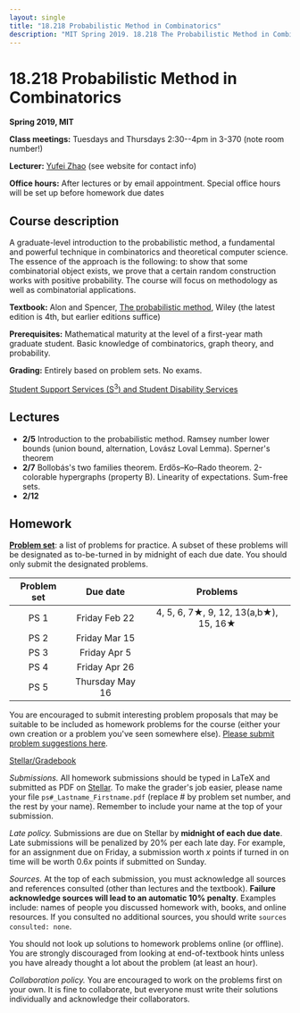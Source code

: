 ```yaml
---
layout: single
title: "18.218 Probabilistic Method in Combinatorics"
description: "MIT Spring 2019. 18.218 The Probabilistic Method in Combinatorics. Prof. Yufei Zhao"
---
```


18.218 Probabilistic Method in Combinatorics
===============================================

**Spring 2019, MIT**

**Class meetings:** Tuesdays and Thursdays 2:30--4pm in 3-370 (note room number!)

**Lecturer:** [Yufei Zhao](http://yufeizhao.com) (see website for contact info)

**Office hours:** After lectures or by email appointment. Special office hours will be set up before homework due dates

## Course description

A graduate-level introduction to the probabilistic method, a fundamental and powerful technique in combinatorics and theoretical computer science. The essence of the approach is the following: to show that some combinatorial object exists, we prove that a certain random construction works with positive probability. The course will focus on methodology as well as combinatorial applications.

**Textbook:** Alon and Spencer, [The probabilistic method](https://www.amazon.com/Probabilistic-Method-Discrete-Mathematics-Optimization/dp/1119061954/ref=dp_ob_title_bk), Wiley (the latest edition is 4th, but earlier editions suffice)

**Prerequisites:** Mathematical maturity at the level of a first-year math graduate student. Basic knowledge of combinatorics, graph theory, and probability.

**Grading:** Entirely based on problem sets. No exams.

[Student Support Services (S<sup>3</sup>) and Student Disability Services](s3)

## Lectures

- **2/5** Introduction to the probabilistic method. Ramsey number lower bounds (union bound, alternation, Lovász Loval Lemma). Sperner's theorem
- **2/7** Bollobás's two families theorem. Erdős–Ko–Rado theorem. 2-colorable hypergraphs (property B). Linearity of expectations. Sum-free sets.
- **2/12**


## Homework

[**Problem set**](ps.pdf): a list of problems for practice. A subset of these problems will be designated as to-be-turned in by midnight of each due date. You should only submit the designated problems.

| Problem set | Due date  | Problems
|:---------------:|:-----------:|:-----------:|
| PS 1 | Friday Feb 22 | 4, 5, 6, 7★, 9, 12, 13(a,b★), 15, 16★
| PS 2 | Friday Mar 15
| PS 3 | Friday Apr 5
| PS 4 | Friday Apr 26
| PS 5 | Thursday May 16

You are encouraged to submit interesting problem proposals that may be suitable to be included as homework problems for the course (either your own creation or a problem you've seen somewhere else). [Please submit problem suggestions here](https://goo.gl/forms/2oqrqw0UNyz5oHeH2).



[Stellar/Gradebook](http://stellar.mit.edu/S/course/18/sp19/18.218/)

_Submissions._ All homework submissions should be typed in LaTeX and submitted as PDF on [Stellar](http://stellar.mit.edu/S/course/18/sp19/18.218/). To make the grader's job easier, please name your file `ps#_Lastname_Firstname.pdf` (replace # by problem set number, and the rest by your name). Remember to include your name at the top of your submission.

_Late policy._ Submissions are due on Stellar by **midnight of each due date**. Late submissions will be penalized by 20% per each late day. For example, for an assignment due on Friday, a submission worth _x_ points if turned in on time will be worth $0.6x$ points if submitted on Sunday.

_Sources._ At the top of each submission, you must acknowledge all sources and references consulted (other than lectures and the textbook). **Failure acknowledge sources will lead to an automatic 10% penalty**. Examples include: names of people you discussed homework with, books, and online resources. If you consulted no additional sources, you should write `sources consulted: none`.

You should not look up solutions to homework problems online (or offline). You are strongly discouraged from looking at end-of-textbook hints unless you have already thought a lot about the problem (at least an hour).

_Collaboration policy._ You are encouraged to work on the problems first on your own. It is fine to collaborate, but everyone must write their solutions individually and acknowledge their collaborators.
